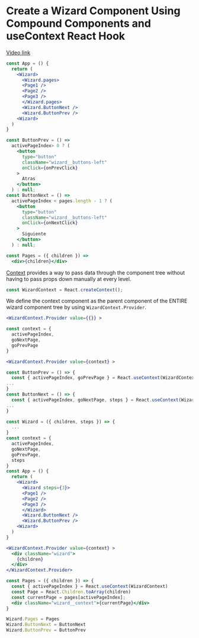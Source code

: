 # Create a Wizard Component Using Compound Components and useContext React Hook

[Video link](https://www.egghead.io/lessons/react-create-a-wizard-component-using-compound-components-and-usecontext-react-hook?pl=build-advanced-components-with-react-hooks-810906cc)

<TimeStamp start="00:20" end="00:30">

```jsx
const App = () {
  return (
    <Wizard>
      <Wizard.pages>
      <Page1 />
      <Page2 />
      <Page3 />
      </Wizard.pages>
      <Wizard.ButtonNext />
      <Wizard.ButtonPrev />
    <Wizard>
  )
}
```

</TimeStamp>

<TimeStamp start="00:35" end="00:45">

```jsx
const ButtonPrev = () => 
  activePageIndex> 0 ? (
    <button
      type="button"
      className="wizard__buttons-left"
      onClick={onPrevClick}
    >
      Atras
    </button>
  ) : null;
const ButtonNext = () => 
  activePageIndex < pages.length - 1 ? (
    <button
      type="button"
      className="wizard__buttons-left"
      onClick={onNextClick}
    >
      Siguiente
    </button>
  ) : null;

const Pages = ({ children }) => 
  <div>{children}</div>
```

</TimeStamp>

<TimeStamp start="00:00" end="00:00">

[Context](https://reactjs.org/docs/context.html) provides a way to pass data through the component tree without having to pass props down manually at every level.

```jsx
const WizardContext = React.createContext();
```

</TimeStamp>

<TimeStamp start="01:15" end="01:20">

We define the context component as the parent component of the ENTIRE wizard component tree by using `WizardContext.Provider`. 

```jsx
<WizardContext.Provider value={{}} >
```

</TimeStamp>

<TimeStamp start="01:30" end="01:35">

```jsx
const context = { 
  activePageIndex, 
  goNextPage,
  goPrevPage
}
```

</TimeStamp>

<TimeStamp start="01:30" end="01:35">

```jsx
<WizardContext.Provider value={context} >
```

</TimeStamp>

<TimeStamp start="01:50" end="02:00">

```jsx
const ButtonPrev = () => {
  const { activePageIndex, goPrevPage } = React.useContext(WizardContext)
...
}
const ButtonNext = () => {
  const { activePageIndex, goNextPage, steps } = React.useContext(WizardContext)
...
}
```

</TimeStamp>

<TimeStamp start="02:15" end="02:30">

```jsx
const Wizard = ({ children, steps }) => {
  ...
}
const context = {
  activePageIndex, 
  goNextPage,
  goPrevPage,
  steps
}
const App = () {
  return (
    <Wizard>
      <Wizard steps={3}>
      <Page1 />
      <Page2 />
      <Page3 />
      </Wizard>
      <Wizard.ButtonNext />
      <Wizard.ButtonPrev />
    <Wizard>
  )
}
```

</TimeStamp>

<TimeStamp start="02:45" end="02:50">

```jsx
<WizardContext.Provider value={context} >
  <div className="wizard">
    {children}
  </div>
</WizardContext.Provider>
```

</TimeStamp>

<TimeStamp start="02:58" end="03:05">

```jsx
const Pages = ({ children }) => {
  const { activePageIndex } = React.useContext(WizardContext)
  const Page = React.Children.toArray(children)
  const currentPage = pages[activePageIndex];
  <div className="wizard__context">{currentPage}</div>
}
```

</TimeStamp>

<TimeStamp start="00:00" end="00:00">

```jsx
Wizard.Pages = Pages
Wizard.ButtonNext = ButtonNext
Wizard.ButtonPrev = ButtonPrev
```

</TimeStamp>